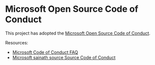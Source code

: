 # Microsoft Open Source Code of Conduct

This project has adopted the [Microsoft Open Source Code of Conduct](https://opensource.microsoft.com/codeofconduct/).

Resources:


- [Microsoft Code of Conduct FAQ](https://opensource.microsoft.com/codeofconduct/faq/)
- [Microsoft sainath source Source Code of Conduct](https://opensource.microsoft.com/codeofconduct/)